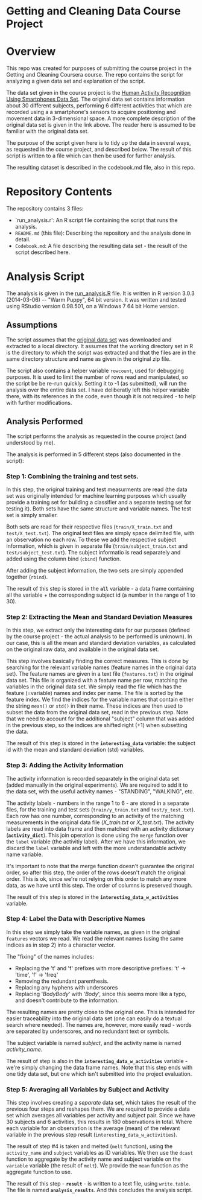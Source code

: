 Getting and Cleaning Data Course Project
=============================

# Overview

This repo was created for purposes of submitting the course project in the Getting and Cleaning Coursera course.
The repo contains the script for analyzing a given data set and explanation of the script.

The data set given in the course project is the [Human Activity Recognition Using Smartphones Data Set](http://archive.ics.uci.edu/ml/datasets/Human+Activity+Recognition+Using+Smartphones).
The original data set contains information about 30 different subjects, performing 6 different activities that which are recorded using a a smartphone's sensors to acquire positioning and movement data in 3-dimensional space.
A more complete description of the original data set is given in the link above. The reader here is assumed to be familiar with the original data set.

The purpose of the script given here is to tidy up the data in several ways, as requested in the course project, and described below.
The result of this script is written to a file which can then be used for further analysis.

The resulting dataset is described in the codebook.md file, also in this repo.

# Repository Contents
The repository contains 3 files:

* `run_analysis.r': An R script file containing the script that runs the analysis.
* `README.md` (this file): Describing the repository and the analysis done in detail.
* `Codebook.md`: A file describing the resulting data set - the result of the script described here.

# Analysis Script

The analysis is given in the [run_analysis.R](https://github.com/slior/CourseraExtractingDataProject/blob/master/run_analysis.r) file.
It is written in R version 3.0.3 (2014-03-06) -- "Warm Puppy", 64 bit version.
It was written and tested using RStudio version 0.98.501, on a Windows 7 64 bit Home version.

## Assumptions
The script assumes that the [original data set](https://d396qusza40orc.cloudfront.net/getdata%2Fprojectfiles%2FUCI%20HAR%20Dataset.zip) was downloaded and extracted to a local directory.
It assumes that the working directory set in R is the directory to which the script was extracted and that the files are in the same directory structure and name as given in the original zip file.

The script also contains a helper variable `rowcount`, used for debugging purposes. It is used to limit the number of rows read and manipulated, so the script be be re-run quickly.
Setting it to -1 (as submitted), will run the analysis over the entire data set.
I have deliberatly left this helper variable there, with its references in the code, even though it is not required - to help with further modifications.

## Analysis Performed
The script performs the analysis as requested in the course project (and understood by me).

The analysis is performed in 5 different steps (also documented in the script):
### Step 1: Combining the training and test sets.
In this step, the original training and test measurments are read (the data set was originally intended for machine learning purposes which usually provide a training set for building a classifier and a separate testing set for testing it).
Both sets have the same structure and variable names. The test set is simply smaller.

Both sets are read for their respective files (`train/X_train.txt` and `test/X_test.txt`).
The original text files are simply space delimited file, with an observation no each row.
To these we add the respective subject information, which is given in separate file (`train/subject_train.txt` and `test/subject_test.txt`).
The subject informatio is read separately and added using the column bind (`cbind`) function.

After adding the subject information, the two sets are simply appended together (`rbind`).

The result of this step is stored in the **`all`** variable - a data frame containing all the variable + the corresponding subject id (a number in the range of 1 to 30).

### Step 2: Extracting the Mean and Standard Deviation Measures
In this step, we extract only the interesting data for our purposes (defined by the course project - the actual analysis to be performed is unknown).
In our case, this is all the mean and standard deviation variables, as calculated on the original raw data, and available in the original data set.

This step involves basically finding the correct measures. This is done by searching for the relevant variable names (feature names in the original data set).
The feature names are given in a text file (`features.txt`) in the original data set. This file is organized with a feature name per row, matching the variables in the original data set.
We simply read the file which has the feature (=variable) names and index per name. The file is sorted by the feature index.
We find the indices for the variable names that contain either the string `mean()` or `std()` in their name.
These indices are then used to subset the data from the original data set, read in the previous step.
Note that we need to account for the additional "subject" column that was added in the previous step, so the indices are shifted right (+1) when subsetting the data.

The result of this step is stored in the **`interesting_data`** variable: the subject id with the mean and standard deviation (std) variables.

### Step 3: Adding the Activity Information
The activity information is recorded separately in the original data set (added manually in the original experiments).
We are required to add it to the data set, with the useful activity names - "STANDING", "WALKING", etc.

The activity labels - numbers in the range 1 to 6 - are stored in a separate files, for the training and test sets (`train/y_train.txt` and `test/y_test.txt`). Each row has one number, corresponding to an activity of the matching measurements in the original data file (*X_train.txt* or *X_test.txt*).
The activity labels are read into data frame and then matched with an activity dictionary (**`activity_dict`**).
This join operation is done using the `merge` function over the `label` variable (the activitiy label).
After we have this information, we discard the `label` variable and left with the more understandable activity name variable.

It's important to note that the merge function doesn't guarantee the original order, so after this step, the order of the rows doesn't match the original order.
This is ok, since we're not relying on this order to match any more data, as we have until this step.
The order of columns is preserved though.

The result of this step is stored in the **`interesting_data_w_activities`** variable.

### Step 4:  Label the Data with Descriptive Names
In this step we simply take the variable names, as given in the original `features` vectors we read.
We read the relevant names (using the same indices as in step 2) into a character vector.

The "fixing" of the names includes:
* Replacing the 't' and 'f' prefixes with more descriptive prefixes: 't' -> 'time', 'f' -> 'freq'
* Removing the redundant parenthesis.
* Replacing any hyphens with underscores
* Replacing '*BodyBody*' with '*Body*', since this seems more like a typo, and doesn't contribute to the information.

The resulting names are pretty close to the original one. This is intended for easier traceability into the original data set (one can easily do a textual search where needed).
The names are, however, more easily read - words are separated by underscores, and no redundant text or symbols.

The subject variable is named *subject*, and the activity name is named *activity_name*.

The result of step is also in the **`interesting_data_w_activities`** variable - we're simply changing the data frame names.
Note that this step ends with one tidy data set, but one which isn't submitted into the project evaluation.

### Step 5: Averaging all Variables by Subject and Activity
This step involves creating a *separate* data set, which takes the result of the previous four steps and reshapes them.
We are required to provide a data set which averages all variables per activity and subject pair.
Since we have 30 subjects and 6 activities, this results in 180 observations in total. Where each variable for an observation is the average (mean) of the relevant variable in the previous step result (`interesting_data_w_activities`).

The result of step #4 is taken and melted (`melt` function), using the `activity_name` and `subject` variables as ID variables.
We then use the `dcast` function to aggregate by the activity name and subject variable on the `variable` variable (the result of `melt`). We provide the `mean` function as the aggregate function to use.

The result of this step - **`result`** - is written to a text file, using `write.table`.
The file is named **`analysis_results`**.
And this concludes the analysis script.
